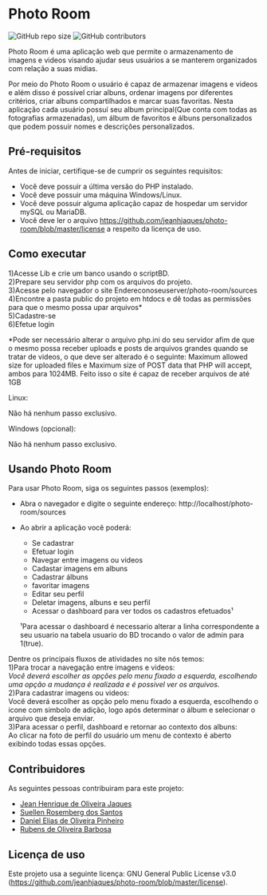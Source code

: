 # Photo Room

<!--- Exemplos de badges. Acesse https://shields.io para outras opções. Você pode querer incluir informações de dependencias, build, testes, licença, etc. --->
![GitHub repo size](https://img.shields.io/github/repo-size/jeanhjaques/photo-room)
![GitHub contributors](https://img.shields.io/github/contributors/jeanhjaques/photo-room)

Photo Room é uma aplicação web que permite o armazenamento de imagens e videos visando ajudar seus usuários a se manterem organizados com relação a suas midias. 

<!--Coloque aqui linhas adicionais com informações sobre o que a aplicação faz. Sua introdução deve ser de no máximo 3 parágrafos, seja simples e objetivo para não sobrecarregar de detalhes desnecessários este espaço. Se necessário, crie novas seções abaixo. --->

Por meio do Photo Room o usuário é capaz de armazenar imagens e videos e além disso é possível criar albuns, ordenar imagens por diferentes critérios, criar albuns compartilhados e marcar suas favoritas. Nesta aplicação cada usuário possuí seu album principal(Que conta com todas as fotografias armazenadas), um álbum de favoritos e álbuns personalizados que podem possuir nomes e descrições personalizados.

## Pré-requisitos

Antes de iniciar, certifique-se de cumprir os seguintes requisitos:
<!--- Estes são alguns exemplos de requisitos. Adicione, duplique e remove como necessário --->
* Você deve possuir a última versão do PHP instalado.
* Você deve possuir uma máquina Windows/Linux.
* Você deve possuir alguma aplicação capaz de hospedar um servidor mySQL ou MariaDB.
* Você deve ler o arquivo https://github.com/jeanhjaques/photo-room/blob/master/license  a respeito da licença de uso.

## Como executar

1)Acesse Lib e crie um banco usando o scriptBD.<br>
2)Prepare seu servidor php com os arquivos do projeto. <br>
3)Acesse pelo navegador o site Endereconoseuserver/photo-room/sources <br>
4)Encontre a pasta public do projeto em htdocs e dê todas as permissões para que o mesmo possa upar arquivos*<br>
5)Cadastre-se<br>
6)Efetue login<br>

*Pode ser necessário alterar o arquivo php.ini do seu servidor afim de que o mesmo possa receber uploads e posts de arquivos grandes quando se tratar de videos,
o que deve ser alterado é o seguinte: Maximum allowed size for uploaded files e Maximum size of POST data that PHP will accept, ambos para 1024MB. 
Feito isso o site é capaz de receber arquivos de até 1GB<br>

Linux:<br>

Não há nenhum passo exclusivo.<br>

Windows (opcional):<br>

Não há nenhum passo exclusivo.<br>

## Usando Photo Room

Para usar Photo Room, siga os seguintes passos (exemplos):<br>

* Abra o navegador e digite o seguinte endereço: http://localhost/photo-room/sources<br>
* Ao abrir a aplicação você poderá:<br>
  * Se cadastrar<br>
  * Efetuar login<br>
  * Navegar entre imagens ou videos<br>
  * Cadastar imagens em albuns<br>
  * Cadastrar álbuns<br>
  * favoritar imagens<br>
  * Editar seu perfil<br>
  * Deletar imagens, albuns e seu perfil<br>
  * Acessar o dashboard para ver todos os cadastros efetuados¹<br>
  
  ¹Para acessar o dashboard é necessario alterar a linha correspondente a seu usuario na tabela usuario do BD trocando o valor de admin para 1(true).<br>

 Dentre os principais fluxos de atividades no site nós temos:<br>
  1)Para trocar a navegação entre imagens e videos:<br>
      <i>Você deverá escolher as opções pelo menu fixado a esquerda, escolhendo uma opção a mudança é realizada e é possivel ver os arquivos.<br></i>
  2)Para cadastrar imagens ou videos:<br>
      Você deverá escolher as opção pelo menu fixado a esquerda, escolhendo o icone com simbolo de adição, logo após determinar o álbum e
    selecionar o arquivo que deseja enviar.<br>
  3)Para acessar o perfil, dashboard e retornar ao contexto dos albuns:<br>
      Ao clicar na foto de perfil do usuário um menu de contexto é aberto exibindo todas essas opções.<br>

## Contribuidores

As seguintes pessoas contribuiram para este projeto:

* [Jean Henrique de Oliveira Jaques](https://github.com/jeanhjaques)
* [Suellen Rosemberg dos Santos](https://github.com/suellenRosemberg)
* [Daniel Elias de Oliveira Pinheiro](https://github.com/deopmaster)
* [Rubens de Oliveira Barbosa](https://github.com/Rubens86)

## Licença de uso

<!--- Se não tiver certeza de qual, verifique este site: https://choosealicense.com/--->
Este projeto usa a seguinte licença: GNU General Public License v3.0 (https://github.com/jeanhjaques/photo-room/blob/master/license).<br>
